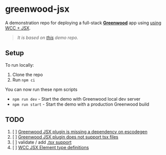 # greenwood-jsx

A demonstration repo for deploying a full-stack [**Greenwood**](https://www.greenwoodjs.dev/) app using [using WCC + JSX](https://github.com/ProjectEvergreen/greenwood/tree/master/packages/plugin-import-jsx).

> _It is based on [this](https://github.com/ProjectEvergreen/greenwood-demo-adapter-vercel) demo repo._

## Setup

To run locally:

1. Clone the repo
1. Run `npm ci`

You can now run these npm scripts
- `npm run dev` - Start the demo with Greenwood local dev server
- `npm run start` - Start the demo with a production Greenwood build

## TODO

1. [ ] [Greenwood JSX plugin is missing a dependency on escodegen](https://github.com/thescientist13/greenwood-jsx/issues/2)
1. [ ] [Greenwood JSX plugin does not support tsx files](https://github.com/thescientist13/greenwood-jsx/issues/2)
1. [ ] validate / add [_.tsx_ support](https://github.com/thescientist13/greenwood-jsx/issues/4)
1. [ ] [WCC JSX Element type definitions](https://github.com/thescientist13/greenwood-jsx/issues/5)